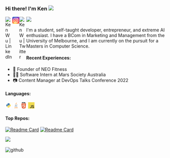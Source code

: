 ### Hi there! I'm Ken <img src="https://media.giphy.com/media/hvRJCLFzcasrR4ia7z/giphy.gif" width="25px">
<a href="https://www.linkedin.com/in/ken-wu1997/">
  <img align="left" alt="Ken Wu | LinkedIn" width="22px" src="https://raw.githubusercontent.com/peterthehan/peterthehan/master/assets/linkedin.svg" />
</a>
<a href="https://www.instagram.com/k_kenetik/">
  <img align="left" alt="Ken Wu | Instagram" width="22px" src="https://github.com/Kenwu9/Kenwu9/blob/main/social-media-icons/Instagram-icon.svg" />
</a>
<a href="https://twitter.com/kenwu09">
  <img align="left" alt="Ken Wu | Twitter" width="22px" src="https://raw.githubusercontent.com/peterthehan/peterthehan/master/assets/twitter.svg" />
</a>

![](https://visitor-badge.glitch.me/badge?page_id=Kenwu9.Kenwu9)

<p>
I'm a student, self-taught developer, entrepreneur, and extreme AI enthusiast. I have a BCom in Marketing and Management from the University of Melbourne, and I am
currently on the pursuit for a Masters in Computer Science.
<p/>

#### Recent Experiences:
- :rocket: Founder of NEO Fitness
- :man_astronaut: Software Intern at Mars Society Australia
- :camera: Content Manager at DevOps Talks Conference 2022

#### Languages:
<code><img height="20" src="https://raw.githubusercontent.com/github/explore/80688e429a7d4ef2fca1e82350fe8e3517d3494d/topics/python/python.png"></code>
<code><img height="20" src="https://raw.githubusercontent.com/github/explore/80688e429a7d4ef2fca1e82350fe8e3517d3494d/topics/java/java.png"></code>
<code><img height="20" src="https://raw.githubusercontent.com/github/explore/80688e429a7d4ef2fca1e82350fe8e3517d3494d/topics/html/html.png"></code>
<code><img height="20" src="https://raw.githubusercontent.com/github/explore/80688e429a7d4ef2fca1e82350fe8e3517d3494d/topics/javascript/javascript.png"></code>


#### Top Repos:
[![Readme Card](https://github-readme-stats.vercel.app/api/pin/?username=Kenwu9&repo=chessAI&theme=dracula)](https://github.com/Kenwu9/chessAI)
[![Readme Card](https://github-readme-stats.vercel.app/api/pin/?username=Kenwu9&repo=path-finder&theme=dracula)](https://github.com/Kenwu9/path-finder)
<br/>

<img height="180em" src="https://github-readme-stats.vercel.app/api?username=Kenwu9&show_icons=true&&theme=dracula&hide_border=true&count_private=true&include_all_commits=true" />


![github](https://img.shields.io/badge/GitHub-000000?style=for-the-badge&logo=GitHub&logoColor=yellow)
